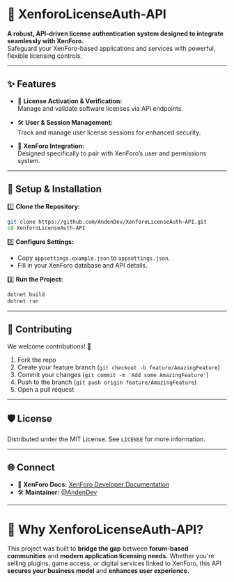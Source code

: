 # 🚀 XenforoLicenseAuth-API

**A robust, API-driven license authentication system designed to integrate seamlessly with XenForo.**  
Safeguard your XenForo-based applications and services with powerful, flexible licensing controls.

---

## ✨ Features

- 🔐 **License Activation & Verification:**  
  Manage and validate software licenses via API endpoints.

- 🛠 **User & Session Management:**  
  Track and manage user license sessions for enhanced security.

- 🚀 **XenForo Integration:**  
  Designed specifically to pair with XenForo’s user and permissions system.

---


## 🔧 Setup & Installation

1️⃣ **Clone the Repository:**

```bash
git clone https://github.com/AndenDev/XenforoLicenseAuth-API.git
cd XenforoLicenseAuth-API
```

2️⃣ **Configure Settings:**

- Copy `appsettings.example.json` to `appsettings.json`.
- Fill in your XenForo database and API details.

3️⃣ **Run the Project:**

```bash
dotnet build
dotnet run
```

---

## 🤝 Contributing

We welcome contributions! 🚀

1. Fork the repo
2. Create your feature branch (`git checkout -b feature/AmazingFeature`)
3. Commit your changes (`git commit -m 'Add some AmazingFeature'`)
4. Push to the branch (`git push origin feature/AmazingFeature`)
5. Open a pull request

---

## 🛡️ License

Distributed under the MIT License. See `LICENSE` for more information.

---

## 🌐 Connect

- 🔗 **XenForo Docs:** [XenForo Developer Documentation](https://xenforo.com/community/pages/developer/)
- 🛠️ **Maintainer:** [@AndenDev](https://github.com/AndenDev)

---

# 🚀 Why XenforoLicenseAuth-API?

This project was built to **bridge the gap** between **forum-based communities** and **modern application licensing needs.** Whether you're selling plugins, game access, or digital services linked to XenForo, this API **secures your business model** and **enhances user experience.**
